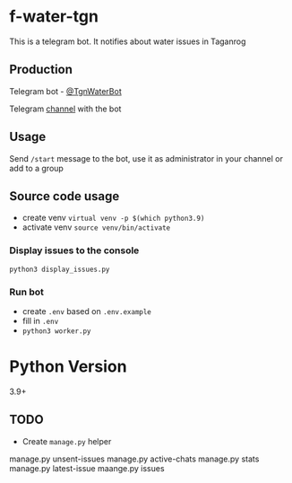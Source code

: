 # f-water-tgn

This is a telegram bot. It notifies about water issues in Taganrog

## Production

Telegram bot -  [@TgnWaterBot](https://t.me/TgnWaterBot)

Telegram [channel](https://t.me/tgnwater) with the bot

## Usage

Send `/start` message to the bot, use it as administrator in your channel or add to a group

## Source code usage

- create venv `virtual venv -p $(which python3.9)`
- activate venv `source venv/bin/activate`

### Display issues to the console

`python3 display_issues.py`

### Run bot

- create `.env` based on `.env.example`
- fill in `.env`
- `python3 worker.py`

# Python Version

3.9+

## TODO

- Create `manage.py` helper

manage.py unsent-issues
manage.py active-chats
manage.py stats
manage.py latest-issue
maange.py issues
